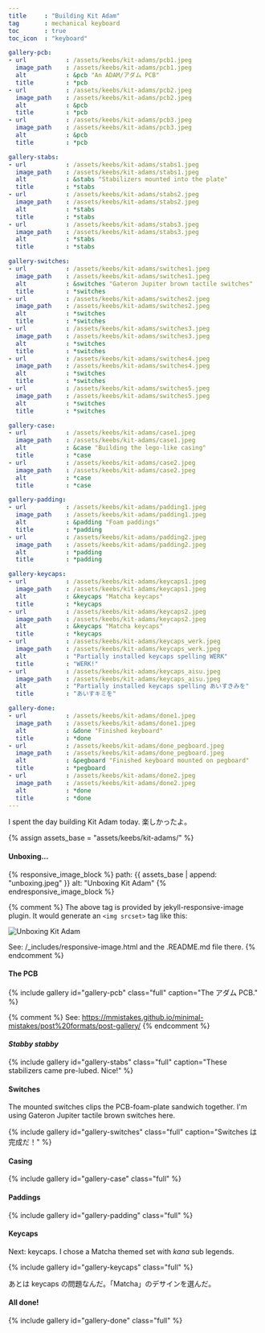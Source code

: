 ```yaml
---
title     : "Building Kit Adam"
tag       : mechanical keyboard
toc       : true
toc_icon  : "keyboard"

gallery-pcb:
- url           : /assets/keebs/kit-adams/pcb1.jpeg
  image_path    : /assets/keebs/kit-adams/pcb1.jpeg
  alt           : &pcb "An ADAM/アダム PCB"
  title         : *pcb
- url           : /assets/keebs/kit-adams/pcb2.jpeg
  image_path    : /assets/keebs/kit-adams/pcb2.jpeg
  alt           : &pcb
  title         : *pcb
- url           : /assets/keebs/kit-adams/pcb3.jpeg
  image_path    : /assets/keebs/kit-adams/pcb3.jpeg
  alt           : &pcb
  title         : *pcb

gallery-stabs:
- url           : /assets/keebs/kit-adams/stabs1.jpeg
  image_path    : /assets/keebs/kit-adams/stabs1.jpeg
  alt           : &stabs "Stabilizers mounted into the plate"
  title         : *stabs
- url           : /assets/keebs/kit-adams/stabs2.jpeg
  image_path    : /assets/keebs/kit-adams/stabs2.jpeg
  alt           : *stabs
  title         : *stabs
- url           : /assets/keebs/kit-adams/stabs3.jpeg
  image_path    : /assets/keebs/kit-adams/stabs3.jpeg
  alt           : *stabs
  title         : *stabs

gallery-switches:
- url           : /assets/keebs/kit-adams/switches1.jpeg
  image_path    : /assets/keebs/kit-adams/switches1.jpeg
  alt           : &switches "Gateron Jupiter brown tactile switches"
  title         : *switches
- url           : /assets/keebs/kit-adams/switches2.jpeg
  image_path    : /assets/keebs/kit-adams/switches2.jpeg
  alt           : *switches
  title         : *switches
- url           : /assets/keebs/kit-adams/switches3.jpeg
  image_path    : /assets/keebs/kit-adams/switches3.jpeg
  alt           : *switches
  title         : *switches
- url           : /assets/keebs/kit-adams/switches4.jpeg
  image_path    : /assets/keebs/kit-adams/switches4.jpeg
  alt           : *switches
  title         : *switches
- url           : /assets/keebs/kit-adams/switches5.jpeg
  image_path    : /assets/keebs/kit-adams/switches5.jpeg
  alt           : *switches
  title         : *switches

gallery-case:
- url           : /assets/keebs/kit-adams/case1.jpeg
  image_path    : /assets/keebs/kit-adams/case1.jpeg
  alt           : &case "Building the lego-like casing"
  title         : *case
- url           : /assets/keebs/kit-adams/case2.jpeg
  image_path    : /assets/keebs/kit-adams/case2.jpeg
  alt           : *case
  title         : *case

gallery-padding:
- url           : /assets/keebs/kit-adams/padding1.jpeg
  image_path    : /assets/keebs/kit-adams/padding1.jpeg
  alt           : &padding "Foam paddings"
  title         : *padding
- url           : /assets/keebs/kit-adams/padding2.jpeg
  image_path    : /assets/keebs/kit-adams/padding2.jpeg
  alt           : *padding
  title         : *padding

gallery-keycaps:
- url           : /assets/keebs/kit-adams/keycaps1.jpeg
  image_path    : /assets/keebs/kit-adams/keycaps1.jpeg
  alt           : &keycaps "Matcha keycaps"
  title         : *keycaps
- url           : /assets/keebs/kit-adams/keycaps2.jpeg
  image_path    : /assets/keebs/kit-adams/keycaps2.jpeg
  alt           : &keycaps "Matcha keycaps"
  title         : *keycaps
- url           : /assets/keebs/kit-adams/keycaps_werk.jpeg
  image_path    : /assets/keebs/kit-adams/keycaps_werk.jpeg
  alt           : "Partially installed keycaps spelling WERK"
  title         : "WERK!"
- url           : /assets/keebs/kit-adams/keycaps_aisu.jpeg
  image_path    : /assets/keebs/kit-adams/keycaps_aisu.jpeg
  alt           : "Partially installed keycaps spelling あいすきみを"
  title         : "あいすキミを"

gallery-done:
- url           : /assets/keebs/kit-adams/done1.jpeg
  image_path    : /assets/keebs/kit-adams/done1.jpeg
  alt           : &done "Finished keyboard"
  title         : *done
- url           : /assets/keebs/kit-adams/done_pegboard.jpeg
  image_path    : /assets/keebs/kit-adams/done_pegboard.jpeg
  alt           : &pegboard "Finished keyboard mounted on pegboard"
  title         : *pegboard
- url           : /assets/keebs/kit-adams/done2.jpeg
  image_path    : /assets/keebs/kit-adams/done2.jpeg
  alt           : *done
  title         : *done
---
```


I spent the day building Kit Adam today. 楽しかったよ。

{% assign assets_base = "assets/keebs/kit-adams/" %}

#### Unboxing...

{% responsive_image_block %}
  path: {{ assets_base | append: "unboxing.jpeg" }}
  alt: "Unboxing Kit Adam"
{% endresponsive_image_block %}

{% comment %}
  The above tag is provided by jekyll-responsive-image plugin.
  It would generate an `<img srcset>` tag like this:

  <img src="/assets/resized/unboxing-1400x1050.jpeg"
       alt="Unboxing Kit Adam"
       srcset="/assets/resized/unboxing-320x240.jpeg 320w,/assets/resized/unboxing-480x360.jpeg 480w,/assets/resized/unboxing-800x600.jpeg 800w,/assets/resized/unboxing-1400x1050.jpeg 1400w, /assets/keebs/kit-adams/unboxing.jpeg 5712w"
  />

  See: /_includes/responsive-image.html and the .README.md file there.
{% endcomment %}

#### The PCB

{% include gallery id="gallery-pcb" class="full" caption="The アダム PCB." %}

{% comment %}
  See: https://mmistakes.github.io/minimal-mistakes/post%20formats/post-gallery/
{% endcomment %}

#### *Stabby stabby*

{% include gallery id="gallery-stabs" class="full"
                   caption="These stabilizers came pre-lubed. Nice!" %}

#### Switches

The mounted switches clips the PCB-foam-plate sandwich together. I'm using
Gateron Jupiter tactile brown switches here.

{% include gallery id="gallery-switches" class="full"
                   caption="Switches は完成だ！" %}

#### Casing

{% include gallery id="gallery-case" class="full" %}

#### Paddings

{% include gallery id="gallery-padding" class="full" %}

#### Keycaps

Next: keycaps. I chose a Matcha themed set with *kana* sub legends.

{% include gallery id="gallery-keycaps" class="full" %}

あとは keycaps の問題なんだ。「Matcha」のデサインを選んだ。

#### All done!

{% include gallery id="gallery-done" class="full" %}
